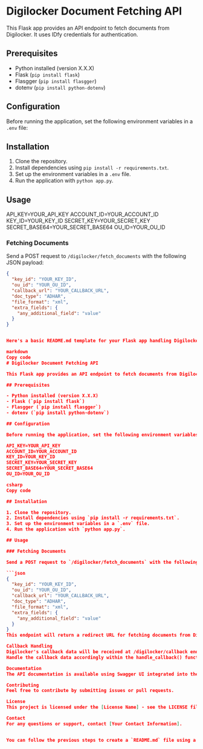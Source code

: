 # Digilocker Document Fetching API

This Flask app provides an API endpoint to fetch documents from Digilocker. It uses IDfy credentials for authentication.

## Prerequisites

- Python installed (version X.X.X)
- Flask (`pip install flask`)
- Flasgger (`pip install flasgger`)
- dotenv (`pip install python-dotenv`)

## Configuration

Before running the application, set the following environment variables in a `.env` file:


## Installation

1. Clone the repository.
2. Install dependencies using `pip install -r requirements.txt`.
3. Set up the environment variables in a `.env` file.
4. Run the application with `python app.py`.

## Usage

API_KEY=YOUR_API_KEY
ACCOUNT_ID=YOUR_ACCOUNT_ID
KEY_ID=YOUR_KEY_ID
SECRET_KEY=YOUR_SECRET_KEY
SECRET_BASE64=YOUR_SECRET_BASE64
OU_ID=YOUR_OU_ID


### Fetching Documents

Send a POST request to `/digilocker/fetch_documents` with the following JSON payload:

```json
{
  "key_id": "YOUR_KEY_ID",
  "ou_id": "YOUR_OU_ID",
  "callback_url": "YOUR_CALLBACK_URL",
  "doc_type": "ADHAR",
  "file_format": "xml",
  "extra_fields": {
    "any_additional_field": "value"
  }
}


Here's a basic README.md template for your Flask app handling Digilocker document fetching:

markdown
Copy code
# Digilocker Document Fetching API

This Flask app provides an API endpoint to fetch documents from Digilocker. It uses IDfy credentials for authentication.

## Prerequisites

- Python installed (version X.X.X)
- Flask (`pip install flask`)
- Flasgger (`pip install flasgger`)
- dotenv (`pip install python-dotenv`)

## Configuration

Before running the application, set the following environment variables in a `.env` file:

API_KEY=YOUR_API_KEY
ACCOUNT_ID=YOUR_ACCOUNT_ID
KEY_ID=YOUR_KEY_ID
SECRET_KEY=YOUR_SECRET_KEY
SECRET_BASE64=YOUR_SECRET_BASE64
OU_ID=YOUR_OU_ID

csharp
Copy code

## Installation

1. Clone the repository.
2. Install dependencies using `pip install -r requirements.txt`.
3. Set up the environment variables in a `.env` file.
4. Run the application with `python app.py`.

## Usage

### Fetching Documents

Send a POST request to `/digilocker/fetch_documents` with the following JSON payload:

```json
{
  "key_id": "YOUR_KEY_ID",
  "ou_id": "YOUR_OU_ID",
  "callback_url": "YOUR_CALLBACK_URL",
  "doc_type": "ADHAR",
  "file_format": "xml",
  "extra_fields": {
    "any_additional_field": "value"
  }
}
This endpoint will return a redirect URL for fetching documents from Digilocker.

Callback Handling
Digilocker's callback data will be received at /digilocker/callback endpoint.
Handle the callback data accordingly within the handle_callback() function.

Documentation
The API documentation is available using Swagger UI integrated into the application. Access it at http://localhost:5000/apidocs.

Contributing
Feel free to contribute by submitting issues or pull requests.

License
This project is licensed under the [License Name] - see the LICENSE file for details.

Contact
For any questions or support, contact [Your Contact Information].


You can follow the previous steps to create a `README.md` file using a 
